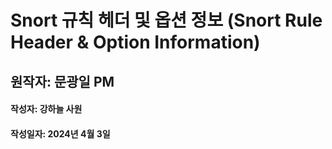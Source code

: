 # Snort 규칙 헤더 및 옵션 정보 (Snort Rule Header & Option Information)
## 원작자: 문광일 PM
#### 작성자: 강하늘 사원
#### 작성일자: 2024년 4월 3일 
